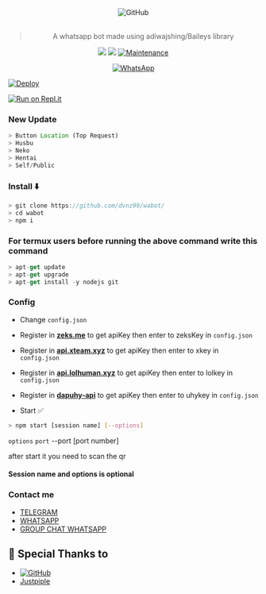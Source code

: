<div align="center">
<img alt="GitHub" src="https://img.shields.io/badge/WHATSAPP%20BOT-25D32?style=for-the-badge&logoColor=darkgreen"/>
<br><br>
  
> A whatsapp bot made using adiwajshing/Baileys library
 <p>
  <img src ="https://img.shields.io/badge/npm-v7.20.3-green.svg" />
  <img src="https://img.shields.io/badge/node-%3E=16.6.1-darkgreen.svg" />
   <a href="https://github.com/justpiple/whatsapp-bot/commit-activity" target="_blank">
    <img alt="Maintenance" src="https://img.shields.io/badge/Maintained%3F-yes-green.svg" />
  </a>
</p>
<a href="https://wa.me/message/IZ5ZIVGIQL2NJ1"><img alt="WhatsApp" src="https://img.shields.io/badge/WhatsApp-25D366?style=for-the-badge&logo=whatsapp&logoColor=white"/></a>
 
</div>

[![Deploy](https://www.herokucdn.com/deploy/button.svg)](https://heroku.com/deploy?template=https://github.com/dvnz99/wabot/)

[![Run on Repl.it](https://repl.it/badge/github/justpiple/whatsapp-bot)](https://repl.it/github/Dvnz99/wabot)

### New Update
```js
> Button Location (Top Request)
> Husbu
> Neko
> Hentai
> Self/Public
```

### Install ⬇️

```js
> git clone https://github.com/dvnz99/wabot/
> cd wabot
> npm i
```
### For termux users before running the above command write this command
```js
> apt-get update
> apt-get upgrade
> apt-get install -y nodejs git
```

### Config
* Change `config.json` 

* Register in <b>[zeks.me](https://zeks.me)</b> to get apiKey then enter to zeksKey in `config.json`

* Register in <b>[api.xteam.xyz](https://api.xteam.xyz)</b> to get apiKey then enter to xkey in `config.json`

* Register in <b>[api.lolhuman.xyz](https://api.lolhuman.xyz)</b> to get apiKey then enter to lolkey in `config.json`

* Register in <b>[dapuhy-api](https://dapuhy-api.herokuapp.com)</b> to get apiKey then enter to uhykey in `config.json`

* Start ✅

```bash
> npm start [session name] [--options]
```
`options`
 `port`
--port [port number]

after start it you need to scan the qr
#### Session name and options is optional
### Contact me

- [TELEGRAM](https://t.me/justpiple)
- [WHATSAPP](https://wa.me/message/IZ5ZIVGIQL2NJ1)
- [GROUP CHAT WHATSAPP](https://chat.whatsapp.com/EV2o7Y4C2XNDT5AAQPZjqt)


## 🙏 Special Thanks to
* <a href="https://github.com/adiwajshing/Baileys"><img alt="GitHub" src="https://img.shields.io/badge/@adiwajshing/Baileys%20-%23121011.svg?style=flat-square&logo=npm&color=white"/></a>
* [Justpiple](https://github.com/justpiple/whatsapp-bot)
